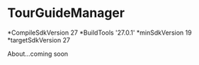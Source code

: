 # TourGuideManager

*CompileSdkVersion 27
*BuildTools '27.0.1'
*minSdkVersion 19
*targetSdkVersion 27

About...coming soon
